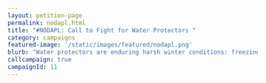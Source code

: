 ```yaml
---
layout: petition-page
permalink: nodapl.html
title: "#NODAPL: Call to Fight for Water Protectors "
category: campaigns
featured-image: '/static/images/featured/nodapl.png'
blurb: "Water protectors are enduring harsh winter conditions: freezing temperatures and snow. And the Morton County Sheriff’s Department and National Guard are using this to their advantage."
callcampaign: true
campaignId: 11
---
```

<ul class="compact" id="phone-errors"></ul>

<link href='https://actionnetwork.org/css/style-embed-whitelabel.css' rel='stylesheet' type='text/css' /><script src='https://actionnetwork.org/widgets/v2/petition/nodapl-fight-for-water-protectors?format=js&source=widget&style=full'></script><div id='can-petition-area-nodapl-fight-for-water-protectors' style='width: 100%'><!-- this div is the target for our HTML insertion --></div>

<script>
	$(document).ready(function() {
		$('#can-petition-area-nodapl-fight-for-water-protectors').on('can_embed_loaded', function() {
			document.getElementsByName("commit")[0].value = "Call Now";
			$(".action_sidebar h4").text("Take Action");
			var str = document.getElementsByClassName("action_status_running_total")[0].innerHTML;
			var txt = str.replace("Signatures Collected", "Calls Completed");
			document.getElementsByClassName("action_status_running_total")[0].innerHTML = txt;
		});
	});
</script>